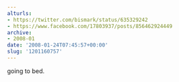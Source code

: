 ```yaml
---
alturls:
- https://twitter.com/bismark/status/635329242
- https://www.facebook.com/17803937/posts/856462924449
archive:
- 2008-01
date: '2008-01-24T07:45:57+00:00'
slug: '1201160757'
---
```


going to bed.

